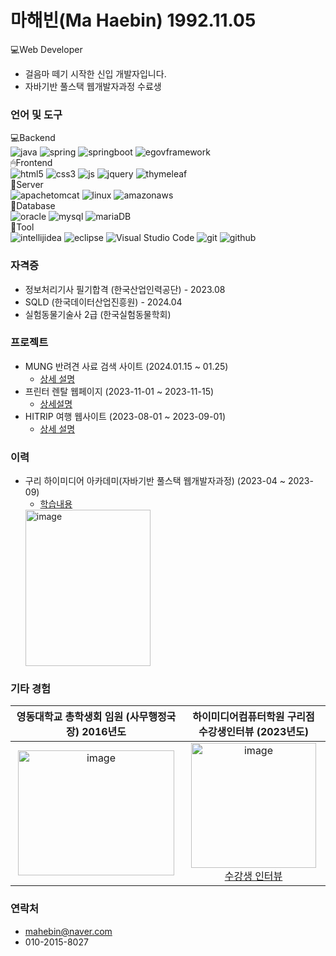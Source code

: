 # 마해빈(Ma Haebin) 1992.11.05
💻Web Developer <br>
* 걸음마 떼기 시작한 신입 개발자입니다.
* 자바기반 풀스택 웹개발자과정 수료생

### 언어 및 도구
💻Backend
<br>
![java](https://img.shields.io/badge/Java-ED8B00?style=for-the-badge&logo=openjdk&logoColor=white)
![spring](https://img.shields.io/badge/Spring-6DB33F?style=for-the-badge&logo=spring&logoColor=white)
![springboot](https://img.shields.io/badge/springboot-6DB33F?style=for-the-badge&logo=springboot&logoColor=white)
![egovframework](https://img.shields.io/badge/egovframework-2C2255?style=for-the-badge&logoColor=black)
<br>
🖱Frontend
<br>
![html5](https://img.shields.io/badge/HTML5-E34F26?style=for-the-badge&logo=html5&logoColor=white)
![css3](https://img.shields.io/badge/CSS-239120?&style=for-the-badge&logo=css3&logoColor=white)
![js](https://img.shields.io/badge/JavaScript-F7DF1E?style=for-the-badge&logo=JavaScript&logoColor=white)
![jquery](https://img.shields.io/badge/jQuery-0769AD?style=for-the-badge&logo=jquery&logoColor=white)
![thymeleaf](https://img.shields.io/badge/thymeleaf-005F0F?style=for-the-badge&logo=thymeleaf&logoColor=white")
<br>
📲Server
<br>
![apachetomcat](https://img.shields.io/badge/apachetomcat-F8DC75?style=for-the-badge&logo=apachetomcat&logoColor=white)
![linux](https://img.shields.io/badge/linux-FCC624?style=for-the-badge&logo=linux&logoColor=black)
![amazonaws](https://img.shields.io/badge/amazonaws-232F3E?style=for-the-badge&logo=amazonaws&logoColor=white)
<br>
💾Database
<br>
![oracle](https://img.shields.io/badge/Oracle-F80000?style=for-the-badge&logo=oracle&logoColor=black)
![mysql](https://img.shields.io/badge/mysql-4479A1?style=for-the-badge&logo=mysql&logoColor=white)
![mariaDB](https://img.shields.io/badge/mariaDB-003545?style=for-the-badge&logo=mariaDB&logoColor=white)
<br>
🔧Tool
<br>
![intellijidea](https://img.shields.io/badge/intellijidea-000000?style=for-the-badge&logo=intellijidea&logoColor=white)
![eclipse](https://img.shields.io/badge/Eclipse-2C2255?style=for-the-badge&logo=eclipse&logoColor=white)
![Visual Studio Code](https://img.shields.io/badge/VScode-007ACC?style=for-the-badge&logo=VisualStudioCode&logoColor=white)
![git](https://img.shields.io/badge/git-F05032?style=for-the-badge&logo=git&logoColor=white)
![github](https://img.shields.io/badge/github-181717?style=for-the-badge&logo=github&logoColor=white)


<!--<img src="https://img.shields.io/badge/표시할이름-색상?style=for-the-badge&logo=기술스택아이콘&logoColor=white">-->

</div>

### 자격증
 * 정보처리기사 필기합격 (한국산업인력공단) - 2023.08
 * SQLD (한국데이터산업진흥원) - 2024.04
 * 실험동물기술사 2급 (한국실험동물학회)
 

### 프로젝트
* MUNG 반려견 사료 검색 사이트
  (2024.01.15 ~ 01.25)
  - [상세 설명](https://github.com/Malvin222/Project_Mung)
* 프린터 렌탈 웹페이지
   (2023-11-01 ~ 2023-11-15)
   - [상세설명](https://github.com/Malvin222/Rental_Web)
* HITRIP 여행 웹사이트
  (2023-08-01 ~ 2023-09-01)
  - [상세 설명](https://github.com/Malvin222/Project_HITRIP#readme)



<!-- - [사이트](http://ec2-15-164-224-112.ap-northeast-2.compute.amazonaws.com:8080) -->

### 이력
* 구리 하이미디어 아카데미(자바기반 풀스택 웹개발자과정)
  (2023-04 ~ 2023-09)
  - [학습내용](https://github.com/Malvin222/himedia)
  <img src = "https://github.com/Malvin222/Malvin222/assets/127707299/8ad96bdf-849c-483a-862c-c1a029f8f9a8" width="200" height="250" alt="image">



### 기타 경험
| 영동대학교 총학생회 임원 (사무행정국장) 2016년도 | 하이미디어컴퓨터학원 구리점 수강생인터뷰 (2023년도) |
|:---:|:---:|
| <img src="https://github.com/Malvin222/Malvin222/assets/127707299/c75bd94a-f9b9-4095-982d-eebb6ecceb18" width="250" height="200" alt="image"> | <img src="https://github.com/Malvin222/Malvin222/assets/127707299/6060d12b-2d88-4d26-b78f-a2bf7bb7e023" width="200" alt="image"><br>[수강생 인터뷰](https://guri.himedia.co.kr/Community/interview_view/students/202) |

### 연락처
 * mahebin@naver.com
 * 010-2015-8027
